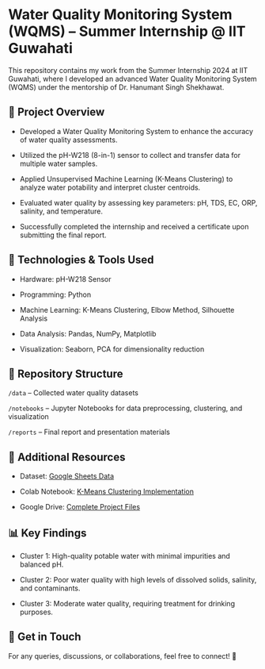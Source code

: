 # Water Quality Monitoring System (WQMS) – Summer Internship @ IIT Guwahati
This repository contains my work from the Summer Internship 2024 at IIT Guwahati, where I developed an advanced Water Quality Monitoring System (WQMS) under the mentorship of Dr. Hanumant Singh Shekhawat.

## 🚀 Project Overview
- Developed a Water Quality Monitoring System to enhance the accuracy of water quality assessments.

- Utilized the pH-W218 (8-in-1) sensor to collect and transfer data for multiple water samples.

- Applied Unsupervised Machine Learning (K-Means Clustering) to analyze water potability and interpret cluster centroids.

- Evaluated water quality by assessing key parameters: pH, TDS, EC, ORP, salinity, and temperature.

- Successfully completed the internship and received a certificate upon submitting the final report.

## 📌 Technologies & Tools Used
- Hardware: pH-W218 Sensor

- Programming: Python

- Machine Learning: K-Means Clustering, Elbow Method, Silhouette Analysis

- Data Analysis: Pandas, NumPy, Matplotlib

- Visualization: Seaborn, PCA for dimensionality reduction

## 📂 Repository Structure
`/data` – Collected water quality datasets

`/notebooks` – Jupyter Notebooks for data preprocessing, clustering, and visualization

`/reports` – Final report and presentation materials

## 🔗 Additional Resources
- Dataset: [Google Sheets Data]([url](https://docs.google.com/spreadsheets/d/1D85inHHH68qjMXMPlr5uXc2Dmc4UB307/edit?usp=sharing))

- Colab Notebook: [K-Means Clustering Implementation]([url](https://colab.research.google.com/drive/1erbYYJE07cYVroKDOOXY2fJe5cDsawUQ))

- Google Drive: [Complete Project Files]([url](https://drive.google.com/drive/folders/1sj3jEUk8HoelCwrdG9mpSNwWmGAgawXJ?usp=sharing))

## 📊 Key Findings
- Cluster 1: High-quality potable water with minimal impurities and balanced pH.

- Cluster 2: Poor water quality with high levels of dissolved solids, salinity, and contaminants.

- Cluster 3: Moderate water quality, requiring treatment for drinking purposes.

## 📢 Get in Touch
For any queries, discussions, or collaborations, feel free to connect! 🚀
